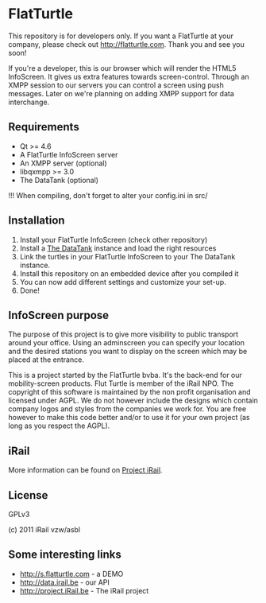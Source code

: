FlatTurtle
==========

This repository is for developers only. If you want a FlatTurtle at your company, please check out http://flatturtle.com. Thank you and see you soon!

If you're a developer, this is our browser which will render the HTML5 InfoScreen. It gives us extra features towards screen-control. Through an XMPP session to our servers you can control a screen using push messages. Later on we're planning on adding XMPP support for data interchange.

Requirements
------------

- Qt >= 4.6
- A FlatTurtle InfoScreen server
- An XMPP server (optional)
- libqxmpp >= 3.0
- The DataTank (optional)

!!! When compiling, don't forget to alter your config.ini in src/

Installation
------------

1. Install your FlatTurtle InfoScreen (check other repository)
2. Install a [The DataTank](http://github.com/iRail/The-DataTank) instance and load the right resources
3. Link the turtles in your FlatTurtle InfoScreen to your The DataTank instance.
4. Install this repository on an embedded device after you compiled it
5. You can now add different settings and customize your set-up.
6. Done!

InfoScreen purpose
------------------

The purpose of this project is to give more visibility to public transport around your office. Using an adminscreen you can specify your location and the desired stations you want to display on the screen which may be placed at the entrance.

This is a project started by the FlatTurtle bvba. It's the back-end for our mobility-screen products. Flut Turtle is member of the iRail NPO. The copyright of this software is maintained by the non profit organisation and licensed under AGPL. We do not however include the designs which contain company logos and styles from the companies we work for. You are free however to make this code better and/or to use it for your own project (as long as you respect the AGPL).

iRail
-----

More information can be found on [Project iRail](http://project.irail.be/).

License
-------

GPLv3

(c) 2011 iRail vzw/asbl

Some interesting links
-----------------------
* http://s.flatturtle.com - a DEMO
* http://data.irail.be - our API
* http://project.iRail.be - The iRail project



